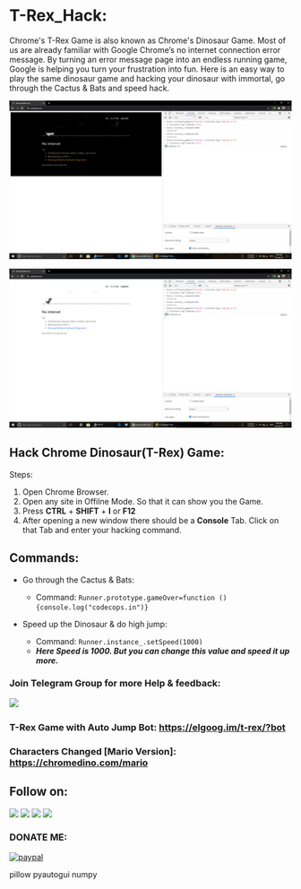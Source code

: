 # T-Rex_Hack:
Chrome's T-Rex Game is also known as Chrome's Dinosaur Game. Most of us are already familiar with Google Chrome’s no internet connection error message. By turning an error message page into an endless running game, Google is helping you turn your frustration into fun. Here is an easy way to play the same dinosaur game and hacking your dinosaur with immortal, go through the Cactus & Bats and speed hack.

![Screenshot](https://github.com/AbirHasan2005/T-Rex_Hack/blob/master/captureA.png)

![Screenshot](https://github.com/AbirHasan2005/T-Rex_Hack/blob/master/captureB.png)

## Hack Chrome Dinosaur(T-Rex) Game:
Steps:
1. Open Chrome Browser.
2. Open any site in Offilne Mode. So that it can show you the Game.
3. Press **CTRL** + **SHIFT** + **I** or **F12**
4. After opening a new window there should be a **Console** Tab. Click on that Tab and enter your hacking command.


## Commands:
- Go through the Cactus & Bats:
	- Command: `Runner.prototype.gameOver=function (){console.log("codecops.in")}`

- Speed up the Dinosaur & do high jump:
	- Command: `Runner.instance_.setSpeed(1000)`
	- ***Here Speed is 1000. But you can change this value and speed it up more.***


### Join Telegram Group for more Help & feedback:
<a href="https://t.me/linux_repo"><img src="https://img.shields.io/badge/Telegram-Join%20Telegram%20Group-blue.svg?logo=telegram"></a>

### T-Rex Game with Auto Jump Bot: https://elgoog.im/t-rex/?bot
### Characters Changed [Mario Version]: https://chromedino.com/mario

## Follow on:
<a href="https://github.com/AbirHasan2005"><img src="https://img.shields.io/badge/GitHub-Follow%20on%20GitHub-inactive.svg?logo=github"></a>
<a href="https://twitter.com/AbirHasan2005"><img src="https://img.shields.io/badge/Twitter-Follow%20on%20Twitter-informational.svg?logo=twitter"></a>
<a href="https://facebook.com/AbirHasan2005"><img src="https://img.shields.io/badge/Facebook-Follow%20on%20Facebook-blue.svg?logo=facebook"></a>
<a href="https://instagram.com/AbirHasan2005"><img src="https://img.shields.io/badge/Instagram-Follow%20on%20Instagram-important.svg?logo=instagram"></a>

### DONATE ME:
[![paypal](https://www.paypalobjects.com/en_US/i/btn/btn_donateCC_LG.gif)](https://paypal.me/AbirHasan2005)

pillow
pyautogui
numpy